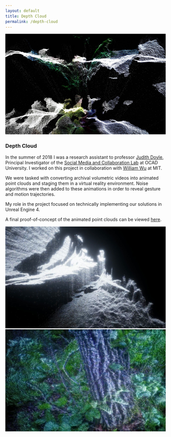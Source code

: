 ```yaml
---
layout: default
title: Depth Cloud
permalink: /depth-cloud
---
```


<article class="project">

<img src="assets/img/projects/depth-cloud/pigeons_2.jpg">

### Depth Cloud

In the summer of 2018 I was a research assistant to professor [Judith Doyle](http://www.readingpictures.com/about.html), Principal Investigator of the [Social Media and Collaboration Lab](https://www2.ocadu.ca/research/smac/about) at OCAD University. I worked on this project in collaboration with [William Wu](https://willy-vvu.github.io/) at MIT. 

We were tasked with converting archival volumetric videos into animated point clouds and staging them in a virtual reality environment. Noise algorithms were then added to these animations in order to reveal gesture and motion trajectories.

My role in the project focused on technically implementing our solutions in Unreal Engine 4.

A final proof-of-concept of the animated point clouds can be viewed [here](https://vimeo.com/287691875).

<img src="assets/img/projects/depth-cloud/white_cloud.jpg">

<img src="assets/img/frontpage/depth_cloud.jpg">

</article>